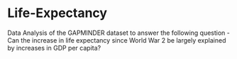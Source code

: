 # Life-Expectancy
Data Analysis of the GAPMINDER dataset to answer the following question -  Can the increase in life expectancy since World War 2 be largely explained by increases in GDP per capita?



